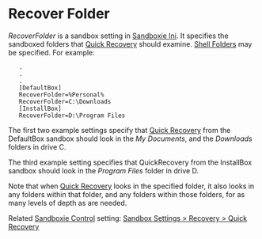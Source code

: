 # Recover Folder

_RecoverFolder_ is a sandbox setting in [Sandboxie Ini](SandboxieIni.md). It specifies the sandboxed folders that [Quick Recovery](QuickRecovery.md) should examine. [Shell Folders](ShellFolders.md) may be specified. For example:
```
   .
   .
   .
   [DefaultBox]
   RecoverFolder=%Personal%
   RecoverFolder=C:\Downloads
   [InstallBox]
   RecoverFolder=D:\Program Files
```

The first two example settings specify that [Quick Recovery](QuickRecovery.md) from the DefaultBox sandbox should look in the _My Documents_, and the _Downloads_ folders in drive C.

The third example setting specifies that QuickRecovery from the InstallBox sandbox should look in the _Program Files_ folder in drive D.

Note that when [Quick Recovery](QuickRecovery.md) looks in the specified folder, it also looks in any folders within that folder, and any folders within those folders, for as many levels of depth as are needed.

Related [Sandboxie Control](SandboxieControl.md) setting: [Sandbox Settings > Recovery > Quick Recovery](RecoverySettings#quick)
